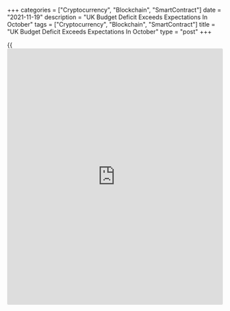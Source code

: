 +++
categories = ["Cryptocurrency", "Blockchain", "SmartContract"]
date = "2021-11-19"
description = "UK Budget Deficit Exceeds Expectations In October"
tags = ["Cryptocurrency", "Blockchain", "SmartContract"]
title = "UK Budget Deficit Exceeds Expectations In October"
type = "post"
+++

{{<iframe id="large-banner" src="https://www.bounty.group/#slide=12.0" width="100%" height="600" scrolling="no" style="border: 0px solid rgb(216, 221, 230); border-radius: 3px;">}}

UK budget deficit exceeded expectations and also marked the second-
highest October borrowing since monthly records began in 1993, figures
from the Office for National Statistics revealed on Friday.

Excluding banks, public sector net borrowing came in at GBP 18.8 billion
in October, which was GBP 0.2 billion less than in October 2020.
Nonetheless, this was the second highest borrowing for the month of
October. The expected level was GBP 13.8 billion.  
  
Data showed that public sector net debt excluding public sector banks
was GBP 2,277.6 billion at the end of October, or around 95.1 percent of
gross domestic product, maintaining a level not seen since the early
1960s.

In the financial year-to-October 2021, PSNB excluding banks was
estimated at GBP 127.3 billion, this was the second-highest financial
year-to-October borrowing since monthly records began in 1993, data
showed.

For comments and feedback [contact](https://www.playgroundfx.com/contact/): editorial@rtt[news](https://www.letsplayfx.com/blog/forex-news-website/).com

[Economic News][1]

 **What parts of the world are seeing the best (and worst) economic
performances lately? Click[here][2] to check out our [Econ Scorecard][2]
and find out! See up-to-the-moment [ranking](https://www.playgroundfx.com/blog/crypto-exchange-ranking/)s for the best and worst
performers in [GDP][3], [unemployment rate][4], [inflation][2] and much
more.**

   1. www.rtt[news](https://www.letsplayfx.com/blog/forex-news-website/).com/Content/EconomicNews.aspx
   2. www.rtt[news](https://www.letsplayfx.com/blog/forex-news-website/).com/economic-scorecard/world-rank/CPI/highest-performance.aspx
   3. www.rtt[news](https://www.letsplayfx.com/blog/forex-news-website/).com/economic-scorecard/world-rank/GDP/highest-performance.aspx
   4. www.rtt[news](https://www.letsplayfx.com/blog/forex-news-website/).com/economic-scorecard/world-rank/unemployment-rate/lowest-performance.aspx
